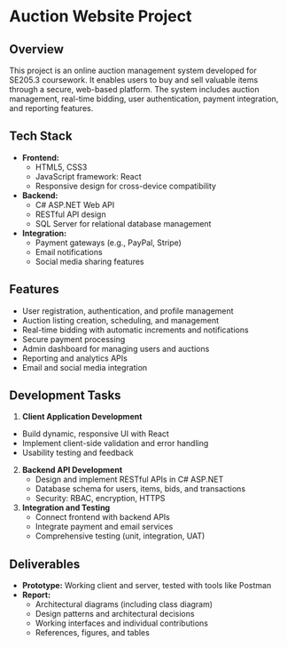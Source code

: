 # Auction Website Project

## Overview
This project is an online auction management system developed for SE205.3 coursework. It enables users to buy and sell valuable items through a secure, web-based platform. The system includes auction management, real-time bidding, user authentication, payment integration, and reporting features.

## Tech Stack
- **Frontend:**
  - HTML5, CSS3
  - JavaScript framework: React
  - Responsive design for cross-device compatibility
- **Backend:**
  - C# ASP.NET Web API
  - RESTful API design
  - SQL Server for relational database management
- **Integration:**
  - Payment gateways (e.g., PayPal, Stripe)
  - Email notifications
  - Social media sharing features

## Features
- User registration, authentication, and profile management
- Auction listing creation, scheduling, and management
- Real-time bidding with automatic increments and notifications
- Secure payment processing
- Admin dashboard for managing users and auctions
- Reporting and analytics APIs
- Email and social media integration

## Development Tasks
1. **Client Application Development**
  - Build dynamic, responsive UI with React
   - Implement client-side validation and error handling
   - Usability testing and feedback
2. **Backend API Development**
   - Design and implement RESTful APIs in C# ASP.NET
   - Database schema for users, items, bids, and transactions
   - Security: RBAC, encryption, HTTPS
3. **Integration and Testing**
   - Connect frontend with backend APIs
   - Integrate payment and email services
   - Comprehensive testing (unit, integration, UAT)

## Deliverables
- **Prototype:** Working client and server, tested with tools like Postman
- **Report:**
  - Architectural diagrams (including class diagram)
  - Design patterns and architectural decisions
  - Working interfaces and individual contributions
  - References, figures, and tables

